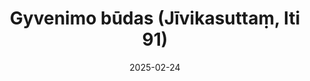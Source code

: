 ---
layout: page
title: 'Gyvenimo būdas (Jīvikasuttaṃ, Iti 91)'
category: bylota
index:
sortIndex: 91
suttacentral: iti91
date: 2025-02-24
tags:
---